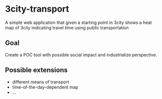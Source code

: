 # 3city-transport

A simple web application that given a starting point in 3city shows
a heat map of 3city indicating travel time using public transportation


## Goal

Create a POC tool with possible social impact and industrialize perspective.


## Possible extensions
- different means of transport
- time-of-the-day-dependent map
- ...